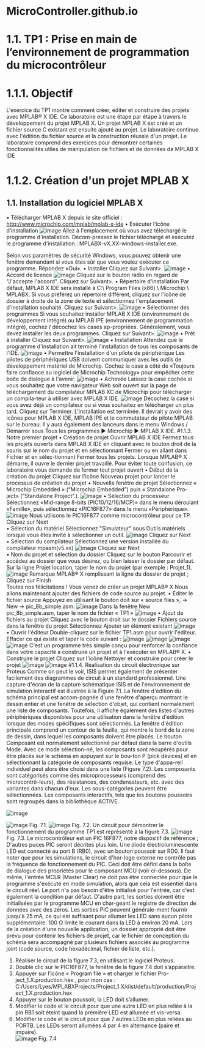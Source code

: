 # MicroController.github.io
# 1.1. TP1 : Prise en main de l’environnement de programmation du microcontrôleur
#  1.1.1. Objectif
  L'exercice du TP1 montre comment créer, éditer et construire des projets avec MPLAB® X
IDE. Ce laboratoire est une étape par étape à travers le développement du projet MPLAB X.
Un projet MPLAB X est créé et un fichier source C existant est ensuite ajouté au projet. Le
laboratoire continue avec l&#39;édition du fichier source et la construction réussie d&#39;un projet. Le
laboratoire comprend des exercices pour démontrer certaines fonctionnalités utiles de
manipulation de fichiers et de données de MPLAB X IDE
# 1.1.2. Création d&#39;un projet MPLAB X
## 1.1. Installation du logiciel MPLAB X
 • Télécharger MPLAB X depuis le site officiel :
     http://www.microchip.com/mplab/mplab-x-ide
 • Exécuter l’icône d’installation
![image](https://github.com/LyesSaadSaoud/MicroController.github.io/assets/78357759/ccd810b5-01f3-4e0e-92a7-3be0456e6a70)
Allez à l'emplacement où vous avez téléchargé le programme d'installation. Décom-pressez le fichier téléchargé et exécutez le programme d'installation :
MPLABX-vX.XX-windows-installer.exe.
 
Selon vos paramètres de sécurité Windows, vous pouvez obtenir une fenêtre demandant si vous êtes sûr que vous voulez exécuter ce programme. Répondez «Oui».
 •	Installer
Cliquez sur Suivant>.
![image](https://github.com/LyesSaadSaoud/MicroController.github.io/assets/78357759/7c778f7a-ac72-43ec-a549-01e5ee637065)
 •	Accord de licence
![image](https://github.com/LyesSaadSaoud/MicroController.github.io/assets/78357759/9568706d-d1b6-404a-a192-b15efbd9d1b1)
Cliquez sur le bouton radio en regard de "J'accepte l'accord".
Cliquez sur Suivant>.
 •	Répertoire d'installation
 Par défaut, MPLAB X IDE sera installé à C:\ Program Files (x86) \ Microchip \ MPLABX. Si vous préférez un répertoire différent, cliquez sur l'icône de dossier à droite de la zone de texte et sélectionnez l'emplacement d'installation souhaité.
Cliquez sur Suivant>.
![image](https://github.com/LyesSaadSaoud/MicroController.github.io/assets/78357759/d48e44e4-cfd4-4412-acb0-943127f62c19)
 •	Sélectionner des programmes
Si vous souhaitez installer MPLAB X IDE (environnement de développement intégré) ou MPLAB IPE (environnement de programmation intégré), cochez / décochez les cases ap-propriées. Généralement, vous devez installer les deux programmes.
Cliquez sur Suivant>.
![image](https://github.com/LyesSaadSaoud/MicroController.github.io/assets/78357759/61f32835-b3ed-4c73-917d-4134de960c33)
 •	Prêt à installer
Cliquez sur Suivant>.
![image](https://github.com/LyesSaadSaoud/MicroController.github.io/assets/78357759/0e9c70e2-cf61-487a-b18f-a446b81cd940)
 •	Installation
Attendez que le programme d'installation ait terminé l'installation de tous les composants de l'IDE.
![image](https://github.com/LyesSaadSaoud/MicroController.github.io/assets/78357759/2c821e55-2a04-439e-88af-b44133befe11)
 •	Permettre l'installation d'un pilote de périphérique
Les pilotes de périphériques USB doivent communiquer avec les outils de développement matériel de Microchip.
Cochez la case à côté de «Toujours faire confiance au logiciel de Microchip Technology» pour empêcher cette boîte de dialogue à l'avenir.
![image](https://github.com/LyesSaadSaoud/MicroController.github.io/assets/78357759/ff7af2cc-3f02-414c-8e74-8862b6d21b34)
 •	Achevée
Laissez la case cochée si vous souhaitez que votre navigateur Web soit ouvert sur la page de téléchargement du compilateur MPLAB XC de Microchip pour télécharger un compila-teur à utiliser avec MPLAB X IDE.
![image](https://github.com/LyesSaadSaoud/MicroController.github.io/assets/78357759/840030cd-f864-484f-803a-c863acb52e5f)
Décochez la case si vous avez déjà un compilateur ou si vous souhaitez en télécharger un plus tard.
Cliquez sur Terminer.
L'installation est terminée. Il devrait y avoir des icônes pour MPLAB X IDE, MPLAB IPE et le commutateur de pilote MPLAB sur le bureau. Il y aura également des lanceurs dans le menu Windows / Démarrer sous Tous les programmes ▶ Microchip ▶ MPLAB X IDE.
#1.1.3.	Notre premier projet 
 •	Création de projet
Ouvrir MPLAB X IDE
Fermez tous les projets ouverts dans MPLAB X IDE en cliquant avec le bouton droit de la souris sur le nom du projet et en sélectionnant Fermer ou en allant dans Fichier et en sélec-tionnant Fermer tous les projets.
Lorsque MPLAB® X démarre, il ouvre le dernier projet travaillé. Pour éviter toute confusion, ce laboratoire vous demande de fermer tout projet ouvert
 •	Début de la création du projet
Cliquez sur l'icône Nouveau projet  pour lancer le processus de création du projet
 •	Nouvelle fenêtre de projet
Sélectionnez « Microchip Embedded » (“Microchip Embedded”) puis « Standalone Pro-ject» (“Standalone Project”.).
![image](https://github.com/LyesSaadSaoud/MicroController.github.io/assets/78357759/106ae8a1-55ed-43bb-8ca7-21e95e9c8926)
 •	Sélection du processeur
Sélectionnez «Mid-range 8-bits (PIC10/12/16/MCP)» dans le menu déroulant «Famille», puis sélectionnez «PIC16F877» dans le menu «Périphérique».
![image](https://github.com/LyesSaadSaoud/MicroController.github.io/assets/78357759/2fe94e2b-5971-4cd0-a51a-e6fbd732325d)
Nous utilisons le PIC16F877 comme microcontrôleur pour ce TP.
Cliquez sur Next   
 •	Sélection du matériel
Sélectionnez "Simulateur" sous Outils matériels lorsque vous êtes invité à sélectionner un outil.
![image](https://github.com/LyesSaadSaoud/MicroController.github.io/assets/78357759/571c41da-0276-4a39-b564-a3dd1fc491e9)
Cliquez sur Next  
 •	Sélection du compilateur
Sélectionnez une version installée du compilateur mpasm(v5.xx)
![image](https://github.com/LyesSaadSaoud/MicroController.github.io/assets/78357759/82f47220-4c40-46ed-8fb0-caad214798f2)
Cliquez sur Next  
 •	Nom du projet et sélection du dossier
Cliquez sur le bouton Parcourir et accédez au dossier que vous désirez, ou bien laisser le dossier par défaut.
Sur la ligne Projet location, taper le nom du projet (par exemple : Projet_1).
![image](https://github.com/LyesSaadSaoud/MicroController.github.io/assets/78357759/9643ffb6-6614-4528-b613-cb04480cce0d)
Remarque MPLAB® X remplissant la ligne du dossier de projet ;
Cliquez sur Finish  
Toutes nos félicitations ! Vous venez de créer un projet MPLAB® X
Nous allons maintenant ajouter des fichiers de code source au projet.
 •	Éditer le fichier source 
Appuyez en utilisant le bouton doit sur « source files », -> New -> pic_8b_simple.asm.
![image](https://github.com/LyesSaadSaoud/MicroController.github.io/assets/78357759/8c11d581-40a3-4669-9d5a-82d11a1cb203)
Dans la fenêtre New pic_8b_simple.asm, taper le nom de fichier « TP1 »
![image](https://github.com/LyesSaadSaoud/MicroController.github.io/assets/78357759/5be5d3ca-c6ab-4dc4-86a6-b086dfbfef68)
 •	Ajout de fichiers au projet
Cliquez avec le bouton droit sur le dossier Fichiers source dans la fenêtre du projet
Sélectionnez Ajouter un élément existant
![image](https://github.com/LyesSaadSaoud/MicroController.github.io/assets/78357759/393d07b2-decc-48e0-a5df-4df8cafcf290)
 •	Ouvrir l'éditeur
Double-cliquez sur le fichier TP1.asm pour ouvrir l'éditeur. Effacer ce qui existe et taper le code suivant :
![image](https://github.com/LyesSaadSaoud/MicroController.github.io/assets/78357759/20cea1e1-e9b2-40cc-9b11-749c923bd873)
![image](https://github.com/LyesSaadSaoud/MicroController.github.io/assets/78357759/7a5243cf-f711-40f7-a7df-19b78a10b981)
![image](https://github.com/LyesSaadSaoud/MicroController.github.io/assets/78357759/73802601-ad3d-403f-b75b-47eeb5e190ad)
![image](https://github.com/LyesSaadSaoud/MicroController.github.io/assets/78357759/026cb387-b7ce-44bb-ad6f-d7bcaa95de73)
C'est un programme très simple conçu pour renforcer la confiance dans votre capacité à construire un projet et à l'exécuter en MPLAB® X.
 •	Construire le projet 
Cliquez sur l'icône Nettoyer et construire pour créer le projet
![image](https://github.com/LyesSaadSaoud/MicroController.github.io/assets/78357759/07a680b4-c5ee-4749-a9e3-3b67059a0bbc)
![image](https://github.com/LyesSaadSaoud/MicroController.github.io/assets/78357759/89c9a252-a23f-4c74-a188-a5ec87153f75)
#1.1.4.	Réalisation du circuit électronique sur Proteus 
Comme on peut le voir, ISIS permet également de présenter facilement des diagrammes de circuit à un standard professionnel.
Une capture d'écran de la capture schématique ISIS et de l'environnement de simulation interactif est illustrée à la Figure 7.1. La fenêtre d'édition du schéma principal est accom-pagnée d'une fenêtre d'aperçu montrant le dessin entier et une fenêtre de sélection d'objet, qui contient normalement une liste de composants. Toutefois, il affiche également des listes d'autres périphériques disponibles pour une utilisation dans la fenêtre d'édition lorsque des modes spécifiques sont sélectionnés.
La fenêtre d'édition principale comprend un contour de la feuille, qui montre le bord de la zone de dessin, dans lequel les composants doivent être placés. Le bouton Composant est normalement sélectionné par défaut dans la barre d'outils Mode. Avec ce mode sélection-né, les composants sont récupérés pour être placés sur le schéma en appuyant sur le bou-ton P (pick devices) et en sélectionnant la catégorie de composants requise. Le type d'appa-reil individuel peut alors être choisi dans une liste (Figure 7.2).
Les composants sont catégorisés comme des microprocesseurs (comprend des microcontrô-leurs), des résistances, des condensateurs, etc. avec des variantes dans chacun d'eux. Les sous-catégories peuvent être sélectionnées. Les composants interactifs, tels que les boutons poussoirs sont regroupés dans la bibliothèque ACTIVE.

![image](https://github.com/LyesSaadSaoud/MicroController.github.io/assets/78357759/00061c74-435c-4c19-9cd1-a23c64c0377a)

![image](https://github.com/LyesSaadSaoud/MicroController.github.io/assets/78357759/72224018-b628-492f-83db-39531e370ae4)
                                                     Fig. 7.1.
![image](https://github.com/LyesSaadSaoud/MicroController.github.io/assets/78357759/e241d8c3-f7f4-4614-8106-fb45f1e69032)
                                                     Fig. 7.2.
Un circuit pour démontrer le fonctionnement du programme TP1 est représenté à la figure 7.3. 
![image](https://github.com/LyesSaadSaoud/MicroController.github.io/assets/78357759/10aea7e6-2d49-4b39-86be-fc80604b9374)
                                                     Fig. 7.3.
Le microcontrôleur est un PIC 16F877, notre dispositif de référence ; D'autres puces PIC seront décrites plus loin. Une diode électroluminescente LED est connecté au port B (RB0), avec un bouton poussoir sur RD0. Il faut noter que pour les simulations, le circuit d'hor-loge externe ne contrôle pas la fréquence de fonctionnement du PIC. Ceci doit être défini dans la boîte de dialogue des propriétés pour le composant MCU (voir ci-dessous). De même, l'entrée MCLR (Master Clear) ne doit pas être connectée pour que le programme s'exécute en mode simulation, alors que cela est essentiel dans le circuit réel.
Le port n'a pas besoin d'être initialisé pour l'entrée, car c'est également la condition par défaut. D'autre part, les sorties doivent être initialisées par le programme MCU en char-geant le registre de direction de données avec des zéros. Les sorties PIC peuvent générale-ment fournir jusqu'à 25 mA, ce qui est suffisant pour allumer les LED sans aucun pilote supplémentaire. 100 Ω limite le courant dans la LED à environ 20 mA.
Lors de la création d'une nouvelle application, un dossier approprié doit être prévu pour contenir les fichiers de projet, car le fichier de conception du schéma sera accompagné par plusieurs fichiers associés au programme joint (code source, code hexadécimal, fichier de liste, etc.).
1.	Réaliser le circuit de la figure 7.3, en utilisant le logiciel Proteus.
2.	Double clic sur le PIC16F877, la fenêtre de la figure 7.4 doit s’apparaitre.
3.	Appuyer sur l’icône « Program file » et charger le fichier Pro-ject_1.X.production.hex , pour mon cas : C:/Users/Lyes/MPLABXProjects/Project_1.X/dist/default/production/Project_1.X.production.hex
4.	Appuyer sur le bouton poussoir, la LED doit s’allumer. 
5.	Modifier le code et le circuit pour que une autre LED en plus reliée à la pin RB1 soit éteint quand la première LED est allumée et vis-versa.   
6.	Modifier le code et le circuit pour que 7 autres LEDs en plus reliées au PORTB. Les LEDs seront allumées 4 par 4 en alternance (paire et impaire).   
![image](https://github.com/LyesSaadSaoud/MicroController.github.io/assets/78357759/355a5e6f-9a90-47db-bcca-b5c2276057a7)
                                                     Fig. 7.4






























